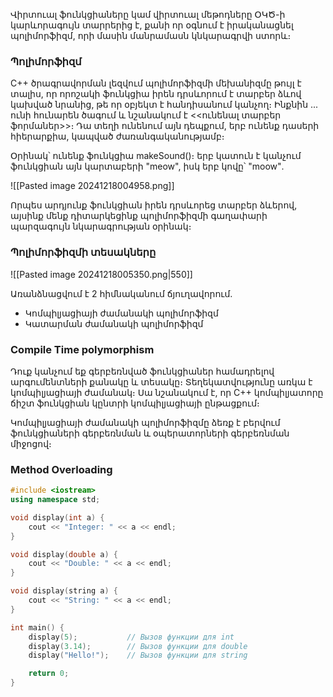 
Վիրտուալ ֆունկցիաները կամ վիրտուալ մեթոդները  ՕԿԾ-ի կարևորագույն տարրերից է, քանի որ օգնում է իրականացնել պոլիմորֆիզմ, որի մասին մանրամասն կնկարագրվի ստորև։

### Պոլիմորֆիզմ 

C++ ծրագրավորման լեզվում պոլիմորֆիզմի մեխանիզմը թույլ է տալիս, որ որոշակի ֆունկցիա իրեն դրսևորում է տարբեր ձևով կախված նրանից, թե որ օբյեկտ է հանդիսանում կանչող։ Ինքնին ․․․ ունի հունարեն ծագում և նշանակում է <<ունենալ տարբեր ֆորմաներ>>։ Դա տեղի ունենում այն դեպքում, երբ ունենք դասերի հիերարքիա, կապված ժառանգականությամբ։

Օրինակ՝ ունենք ֆունկցիա makeSound()։ երբ կատուն է կանչում ֆունկցիան այն կարտաբերի "meow", իսկ երբ կովը՝ "moow"․

![[Pasted image 20241218004958.png]]

Որպես արդյունք ֆունկցիան իրեն դրսևորեց տարբեր ձևերով, այսինք մենք դիտարկեցինք պոլիմորֆիզմի գաղափարի պարզագույն նկարագրության օրինակ։

### Պոլիմորֆիզմի տեսակները

![[Pasted image 20241218005350.png|550]]

Առանձնացվում է 2 հիմնականում ճյուղավորում․
- Կոմպիլյացիայի ժամանակի պոլիմորֆիզմ
- Կատարման ժամանակի պոլիմորֆիզմ

### Compile Time polymorphism

Դուք կանչում եք գերբեռնված ֆունկցիաներ համադրելով արգումենտների քանակը և տեսակը։ Տեղեկատվությունը առկա է կոմպիլյացիայի ժամանակ։ Սա նշանակում է, որ C++ կոմպիլյատորը ճիշտ ֆունկցիան կընտրի կոմպիլյացիայի ընթացքում։

Կոմպիլյացիայի ժամանակի պոլիմորֆիզմը ձեռք է բերվում ֆունկցիաների գերբեռնման և օպերատորների գերբեռնման միջոցով։

### Method Overloading

```cpp
#include <iostream>
using namespace std;

void display(int a) {
    cout << "Integer: " << a << endl;
}

void display(double a) {
    cout << "Double: " << a << endl;
}

void display(string a) {
    cout << "String: " << a << endl;
}

int main() {
    display(5);           // Вызов функции для int
    display(3.14);        // Вызов функции для double
    display("Hello!");    // Вызов функции для string

    return 0;
}
```